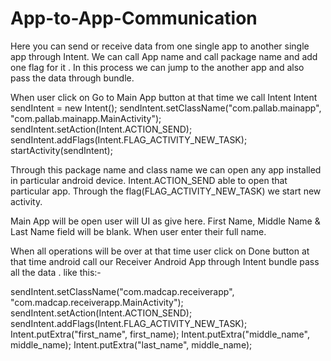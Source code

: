 # App-to-App-Communication
Here you can send or receive data from one single app to another single  app through Intent. We can call App name and call package name and add one flag for it . In this process we can jump to the another app and also pass the data through bundle.

When user click on Go to Main App button at that time we call Intent 
Intent sendIntent = new Intent();
sendIntent.setClassName("com.pallab.mainapp", "com.pallab.mainapp.MainActivity");
sendIntent.setAction(Intent.ACTION_SEND);
sendIntent.addFlags(Intent.FLAG_ACTIVITY_NEW_TASK);
startActivity(sendIntent);

Through this package name and class name we can open any app installed in particular android device. Intent.ACTION_SEND able to open that particular app. Through the flag(FLAG_ACTIVITY_NEW_TASK) we  start new activity.

Main App will be open user will UI as give here. First Name, Middle Name & Last Name field will
 be blank. When user enter their full name.

When all operations will be over at that time user click on Done button at that 
time  android call our Receiver Android App through Intent  bundle pass all the data .
 like this:-

sendIntent.setClassName("com.madcap.receiverapp", 
"com.madcap.receiverapp.MainActivity");
sendIntent.setAction(Intent.ACTION_SEND);
sendIntent.addFlags(Intent.FLAG_ACTIVITY_NEW_TASK);
Intent.putExtra("first_name", first_name);
Intent.putExtra("middle_name", middle_name);
Intent.putExtra("last_name", middle_name);
